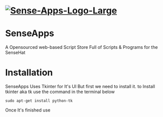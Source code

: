 # <a href='https://postimg.cc/Z0Yz89xm' target='_blank'><img src='https://i.postimg.cc/Z0Yz89xm/Sense-Apps-Logo-Large.png' border='0' alt='Sense-Apps-Logo-Large'/></a>

# SenseApps
A Opensourced web-based Script Store Full of Scripts &amp; Programs for the SenseHat

# Installation

SenseApps Uses Tkinter for It's UI
But first we need to install it.
to Install tkinter aka tk use the command in the terminal below

```
sudo apt-get install python-tk
```
Once It's finished use
